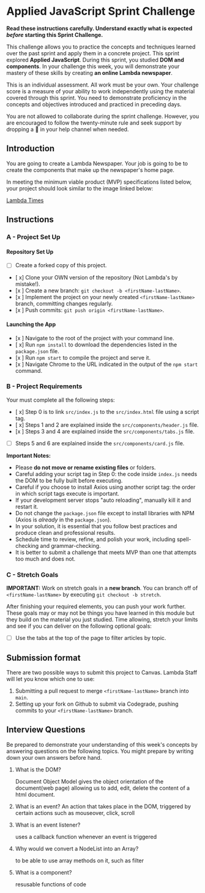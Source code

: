 # Applied JavaScript Sprint Challenge

**Read these instructions carefully. Understand exactly what is expected _before_ starting this Sprint Challenge.**

This challenge allows you to practice the concepts and techniques learned over the past sprint and apply them in a concrete project. This sprint explored **Applied JavaScript**. During this sprint, you studied **DOM and components**. In your challenge this week, you will demonstrate your mastery of these skills by creating **an online Lambda newspaper**.

This is an individual assessment. All work must be your own. Your challenge score is a measure of your ability to work independently using the material covered through this sprint. You need to demonstrate proficiency in the concepts and objectives introduced and practiced in preceding days.

You are not allowed to collaborate during the sprint challenge. However, you are encouraged to follow the twenty-minute rule and seek support by dropping a :wave: in your help channel when needed.

## Introduction

You are going to create a Lambda Newspaper. Your job is going to be to create the components that make up the newspaper's home page.

In meeting the minimum viable product (MVP) specifications listed below, your project should look similar to the image linked below:

[Lambda Times](https://tk-assets.lambdaschool.com/cac4803c-6e8f-4846-be0e-b20d82a34a73_lambda-times.png)

## Instructions

### A - Project Set Up

#### Repository Set Up

- [ ] Create a forked copy of this project.
- [ x] Clone your OWN version of the repository (Not Lambda's by mistake!).
- [x ] Create a new branch: `git checkout -b <firstName-lastName>`.
- [x ] Implement the project on your newly created `<firstName-lastName>` branch, committing changes regularly.
- [x ] Push commits: `git push origin <firstName-lastName>`.

#### Launching the App

- [x ] Navigate to the root of the project with your command line.
- [ x] Run `npm install` to download the dependencies listed in the `package.json` file.
- [x ] Run `npm start` to compile the project and serve it.
- [x ] Navigate Chrome to the URL indicated in the output of the `npm start` command.

### B - Project Requirements

Your must complete all the following steps:

- [ x] Step 0 is to link `src/index.js` to the `src/index.html` file using a script tag.
- [ x] Steps 1 and 2 are explained inside the `src/components/header.js` file.
- [x ] Steps 3 and 4 are explained inside the `src/components/tabs.js` file.
- [ ] Steps 5 and 6 are explained inside the `src/components/card.js` file.

**Important Notes:**

- Please **do not move or rename existing files** or folders.
- Careful adding your script tag in Step 0: the code inside `index.js` needs the DOM to be fully built before executing.
- Careful if you choose to install Axios using another script tag: the order in which script tags execute is important.
- If your development server stops "auto reloading", manually kill it and restart it.
- Do not change the `package.json` file except to install libraries with NPM (Axios is _already_ in the `package.json`).
- In your solution, it is essential that you follow best practices and produce clean and professional results.
- Schedule time to review, refine, and polish your work, including spell-checking and grammar-checking.
- It is better to submit a challenge that meets MVP than one that attempts too much and does not.

### C - Stretch Goals

**IMPORTANT:** Work on stretch goals in a **new branch**. You can branch off of `<firstName-lastName>` by executing `git checkout -b stretch`.

After finishing your required elements, you can push your work further. These goals may or may not be things you have learned in this module but they build on the material you just studied. Time allowing, stretch your limits and see if you can deliver on the following optional goals:

- [ ] Use the tabs at the top of the page to filter articles by topic.

## Submission format

There are two possible ways to submit this project to Canvas. Lambda Staff will let you know which one to use:

1. Submitting a pull request to merge `<firstName-lastName>` branch into `main`.
2. Setting up your fork on Github to submit via Codegrade, pushing commits to your `<firstName-lastName>` branch.

## Interview Questions

Be prepared to demonstrate your understanding of this week's concepts by answering questions on the following topics. You might prepare by writing down your own answers before hand.

1. What is the DOM?

    Document Object Model gives the object orientation of the document(web page) allowing us to add, edit, delete the content of a html document.

2. What is an event?
    An action that takes place in the DOM, triggered by certain actions such as mouseover, click, scroll

3. What is an event listener?

    uses a callback function whenever an event is triggered

4. Why would we convert a NodeList into an Array?

    to be able to use array methods on it, such as filter

5. What is a component?

    resusable functions of code

